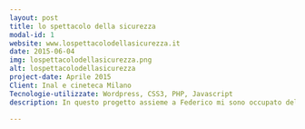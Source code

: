 ```yaml
---
layout: post
title: lo spettacolo della sicurezza 
modal-id: 1
website: www.lospettacolodellasicurezza.it
date: 2015-06-04
img: lospettacolodellasicurezza.png
alt: lospettacolodellasicurezza
project-date: Aprile 2015
Client: Inal e cineteca Milano
Tecnologie-utilizzate: Wordpress, CSS3, PHP, Javascript
description: In questo progetto assieme a Federico mi sono occupato della realizzazione del tema e dello sviluppo backend del sito. Il sito ha come scopo dare la possiblità di prenotare dei film sulla sicurezza da far vedere agli studenti delle scuole medie e superiori.

---
```

